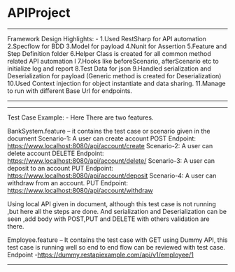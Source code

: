 # APIProject
*****************************************************************************************************
Framework Design Highlights: -
1.Used RestSharp for API automation
2.Specflow for BDD
3.Model for payload
4.Nunit for Assertion
5.Feature and Step Definition folder
6.Helper Class is created for all common method related API automation l
7.Hooks like beforeScenario, afterScenario etc to initialize log and report
8.Test Data for json
9.Handled serialization and Deserialization for payload (Generic method is created for Deserialization)
10.Used Context injection for object instantiate and data sharing.
11.Manage to run with different Base Url  for endpoints.
*******************************************************************************************************
********************************************************************************************************

Test Case Example: - Here There are two features.

BankSystem.feature – it contains the test case or scenario given in the document 
Scenario-1: A user can create account
            POST Endpoint: https://www.localhost:8080/api/account/create
Scenario-2: A user can delete account
         	DELETE Endpoint: https://www.localhost:8080/api/account/delete/<accountID>
Scenario-3: A user can deposit to an account
        	PUT Endpoint: https://www.localhost:8080/api/account/deposit
Scenario-4: A user can withdraw from an account.
        	PUT Endpoint: https://www.localhost:8080/api/account/withdraw


Using local API given in document, although this test case is not running ,but here all the steps are done. And serialization and Deserialization can be seen  ,add body with POST,PUT  and  DELETE with others validation are there.


Employee.feature – It contains the test case with GET using Dummy API, this test case is running well so end to end flow can be reviewed with test case.
Endpoint -https://dummy.restapiexample.com/api/v1/employee/1

**************************************************************************************************
